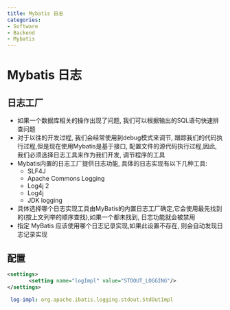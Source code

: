 ```yaml
---
title: Mybatis 日志
categories:
- Software
- Backend
- Mybatis
---
```

# Mybatis 日志

## 日志工厂

- 如果一个数据库相关的操作出现了问题, 我们可以根据输出的SQL语句快速排查问题
- 对于以往的开发过程, 我们会经常使用到debug模式来调节, 跟踪我们的代码执行过程,但是现在使用Mybatis是基于接口, 配置文件的源代码执行过程,因此, 我们必须选择日志工具来作为我们开发, 调节程序的工具
- Mybatis内置的日志工厂提供日志功能, 具体的日志实现有以下几种工具:
    - SLF4J
    - Apache Commons Logging
    - Log4j 2
    - Log4j
    - JDK logging
- 具体选择哪个日志实现工具由MyBatis的内置日志工厂确定,它会使用最先找到的(按上文列举的顺序查找),如果一个都未找到, 日志功能就会被禁用
- 指定 MyBatis 应该使用哪个日志记录实现,如果此设置不存在, 则会自动发现日志记录实现

## 配置

```xml
<settings>
       <setting name="logImpl" value="STDOUT_LOGGING"/>
</settings>
```

```yaml
 log-impl: org.apache.ibatis.logging.stdout.StdOutImpl
```

